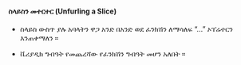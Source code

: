 #### ስላይስን መተርተር (Unfurling a Slice)


- ስላይስ ውስጥ ያሉ አባላትን ዋጋ አንድ በአንድ ወደ ፈንክሽን ለማሳለፍ “...” ኦፐሬተርን እንጠቀማለን ።
 
- ቬሪያዲክ ግብዓት የመጨረሻው የፈንክሽን ግብዓት መሆን አለበት ።
